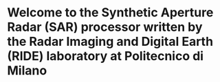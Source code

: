 # Welcome to the Synthetic Aperture Radar (SAR) processor written by the Radar Imaging and Digital Earth (RIDE) laboratory at Politecnico di Milano
